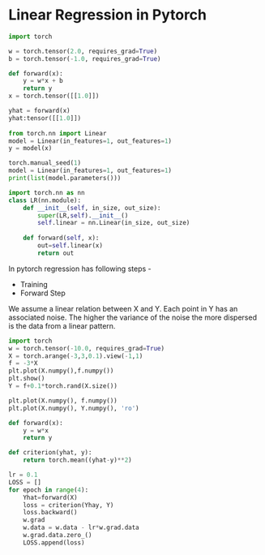 # Linear Regression in Pytorch 

```python
import torch 

w = torch.tensor(2.0, requires_grad=True)
b = torch.tensor(-1.0, requires_grad=True)

def forward(x):
    y = w*x + b 
    return y 
x = torch.tensor([[1.0]])

yhat = forward(x)
yhat:tensor([[1.0]])
    
from torch.nn import Linear 
model = Linear(in_features=1, out_features=1)
y = model(x)

torch.manual_seed(1)
model = Linear(in_features=1, out_features=1)
print(list(model.parameters()))

import torch.nn as nn 
class LR(nn.module):
    def __init__(self, in_size, out_size):
        super(LR,self).__init__()
        self.linear = nn.Linear(in_size, out_size)
        
    def forward(self, x):
        out=self.linear(x) 
        return out 
```



In pytorch regression has following steps - 

* Training 
* Forward Step 

We assume a linear relation between X and Y. Each point in Y has an associated noise. The higher the variance of the noise the more dispersed is the data from a linear pattern.  

```python
import torch 
w = torch.tensor(-10.0, requires_grad=True)
X = torch.arange(-3,3,0.1).view(-1,1)
f = -3*X
plt.plot(X.numpy(),f.numpy())
plt.show()
Y = f+0.1*torch.rand(X.size())

plt.plot(X.numpy(), f.numpy())
plt.plot(X.numpy(), Y.numpy(), 'ro')

def forward(x):
    y = w*x
    return y 

def criterion(yhat, y):
    return torch.mean((yhat-y)**2)

lr = 0.1
LOSS = []
for epoch in range(4):
    Yhat=forward(X)
    loss = criterion(Yhay, Y)
    loss.backward()
    w.grad 
    w.data = w.data - lr*w.grad.data 
    w.grad.data.zero_()
    LOSS.append(loss)
    
```

